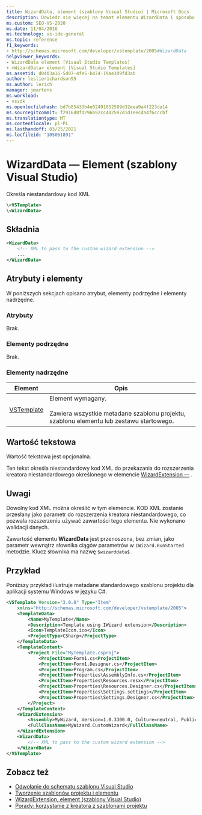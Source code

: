 ```yaml
---
title: WizardData, element (szablony Visual Studio) | Microsoft Docs
description: Dowiedz się więcej na temat elementu WizardData i sposobu określania niestandardowego kodu XML.
ms.custom: SEO-VS-2020
ms.date: 11/04/2016
ms.technology: vs-ide-general
ms.topic: reference
f1_keywords:
- http://schemas.microsoft.com/developer/vstemplate/2005#WizardData
helpviewer_keywords:
- WizardData element [Visual Studio Templates]
- <WizardData> element [Visual Studio Templates]
ms.assetid: d0403a16-5d07-4fe5-b474-19ae3d9fd3ab
author: leslierichardson95
ms.author: lerich
manager: jmartens
ms.workload:
- vssdk
ms.openlocfilehash: bd7b85433b4e02491852589d32eea9a4f223da14
ms.sourcegitcommit: f2916d8fd296b92cc402597d1d1eecda4f6cccbf
ms.translationtype: MT
ms.contentlocale: pl-PL
ms.lasthandoff: 03/25/2021
ms.locfileid: "105061891"
---
```

# <a name="wizarddata-element-visual-studio-templates"></a>WizardData — Element (szablony Visual Studio)

Określa niestandardowy kod XML

```xml
\<VSTemplate>
\<WizardData>
```

## <a name="syntax"></a>Składnia

```xml
<WizardData>
    <!-- XML to pass to the custom wizard extension -->
    ...
</WizardData>
```

## <a name="attributes-and-elements"></a>Atrybuty i elementy

W poniższych sekcjach opisano atrybut, elementy podrzędne i elementy nadrzędne.

### <a name="attributes"></a>Atrybuty

Brak.

### <a name="child-elements"></a>Elementy podrzędne

Brak.

### <a name="parent-elements"></a>Elementy nadrzędne

|Element|Opis|
|-------------|-----------------|
|[VSTemplate](../extensibility/vstemplate-element-visual-studio-templates.md)|Element wymagany.<br /><br /> Zawiera wszystkie metadane szablonu projektu, szablonu elementu lub zestawu startowego.|

## <a name="text-value"></a>Wartość tekstowa

Wartość tekstowa jest opcjonalna.

Ten tekst określa niestandardowy kod XML do przekazania do rozszerzenia kreatora niestandardowego określonego w elemencie [WizardExtension —](../extensibility/wizardextension-element-visual-studio-templates.md) .

## <a name="remarks"></a>Uwagi

Dowolny kod XML można określić w tym elemencie. KOD XML zostanie przesłany jako parametr do rozszerzenia kreatora niestandardowego, co pozwala rozszerzeniu używać zawartości tego elementu. Nie wykonano walidacji danych.

Zawartość elementu **WizardData** jest przenoszona, bez zmian, jako parametr wewnątrz słownika ciągów parametrów w `IWizard.RunStarted` metodzie. Klucz słownika ma nazwę `$wizarddata$` .

## <a name="example"></a>Przykład

Poniższy przykład ilustruje metadane standardowego szablonu projektu dla aplikacji systemu Windows w języku C#.

```xml
<VSTemplate Version="3.0.0" Type="Item"
    xmlns="http://schemas.microsoft.com/developer/vstemplate/2005">
    <TemplateData>
        <Name>MyTemplate</Name>
        <Description>Template using IWizard extension</Description>
        <Icon>TemplateIcon.ico</Icon>
        <ProjectType>CSharp</ProjectType>
    </TemplateData>
    <TemplateContent>
        <Project File="MyTemplate.csproj">
            <ProjectItem>Form1.cs<ProjectItem>
            <ProjectItem>Form1.Designer.cs</ProjectItem>
            <ProjectItem>Program.cs</ProjectItem>
            <ProjectItem>Properties\AssemblyInfo.cs</ProjectItem>
            <ProjectItem>Properties\Resources.resx</ProjectItem>
            <ProjectItem>Properties\Resources.Designer.cs</ProjectItem>
            <ProjectItem>Properties\Settings.settings</ProjectItem>
            <ProjectItem>Properties\Settings.Designer.cs</ProjectItem>
        </Project>
    </TemplateContent>
    <WizardExtension>
        <Assembly>MyWizard, Version=1.0.3300.0, Culture=neutral, PublicKeyToken=b03f5f7f11d50a3a, Custom=null</Assembly>
        <FullClassName>MyWizard.CustomWizard</FullClassName>
    </WizardExtension>
    <WizardData>
        <!-- XML to pass to the custom wizard extension -->
    </WizardData>
</VSTemplate>
```

## <a name="see-also"></a>Zobacz też

- [Odwołanie do schematu szablonu Visual Studio](../extensibility/visual-studio-template-schema-reference.md)
- [Tworzenie szablonów projektu i elementu](../ide/creating-project-and-item-templates.md)
- [WizardExtension, element (szablony Visual Studio)](../extensibility/wizardextension-element-visual-studio-templates.md)
- [Porady: korzystanie z kreatora z szablonami projektu](../extensibility/how-to-use-wizards-with-project-templates.md)
